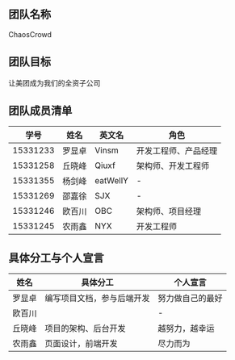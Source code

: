 ## 团队名称
ChaosCrowd

## 团队目标
让美团成为我们的全资子公司

## 团队成员清单
学号|姓名|英文名|角色
-|-|-|-
15331233|罗显卓|Vinsm|开发工程师、产品经理
15331258|丘晓峰|Qiuxf|架构师、开发工程师
15331355|杨剑峰|eatWellY|-
15331269|邵嘉徐|SJX|-
15331246|欧百川|OBC|架构师、项目经理|
15331245|农雨鑫|NYX|开发工程师
## 具体分工与个人宣言
姓名|具体分工|个人宣言
-|-|-
罗显卓|编写项目文档，参与后端开发|努力做自己的最好
欧百川||-
丘晓峰|项目的架构、后台开发|越努力，越幸运
农雨鑫|页面设计，前端开发|尽力而为
